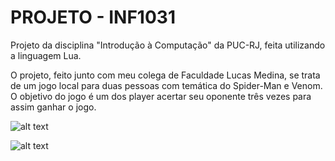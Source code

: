   # PROJETO - INF1031
Projeto da disciplina "Introdução à Computação" da PUC-RJ, feita utilizando a linguagem Lua.

O projeto, feito junto com meu colega de Faculdade Lucas Medina, se trata de um jogo local para duas pessoas com temática do Spider-Man e Venom. O objetivo do jogo é um dos player acertar seu oponente três vezes para assim ganhar o jogo.

![alt text](https://github.com/LucasTeixe/PROJETO---INF1031/blob/master/screenshots/tela_inicial.PNG)

![alt text](https://github.com/LucasTeixe/PROJETO---INF1031/blob/master/screenshots/game.PNG)

